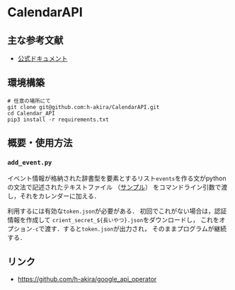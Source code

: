 # CalendarAPI
## 主な参考文献
- [公式ドキュメント](https://developers.google.com/calendar/api/quickstart/python)

## 環境構築
```
# 任意の場所にて
git clone git@github.com:h-akira/CalendarAPI.git
cd Calendar_API
pip3 install -r requirements.txt
```

## 概要・使用方法
### `add_event.py`
イベント情報が格納された辞書型を要素とするリスト`events`を作る文がpythonの文法で記述されたテキストファイル
（[サンプル](https://github.com/h-akira/Calendar_API/blob/main/sample/input_sample.py)）
をコマンドライン引数で渡し，それをカレンダーに加える．

利用するには有効な`token.json`が必要がある．
初回でこれがない場合は，認証情報を作成して
`crient_secret_${長いやつ}.json`をダウンロードし，
これをオプション`-c`で渡す．すると`token.json`が出力され，
そのままプログラムが継続する．

## リンク
- https://github.com/h-akira/google_api_operator




